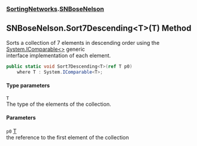 ### [SortingNetworks](SortingNetworks.md 'SortingNetworks').[SNBoseNelson](SortingNetworks_SNBoseNelson.md 'SortingNetworks.SNBoseNelson')
## SNBoseNelson.Sort7Descending&lt;T&gt;(T) Method
Sorts a collection of 7 elements in descending order using the [System.IComparable&lt;&gt;](https://docs.microsoft.com/en-us/dotnet/api/System.IComparable-1 'System.IComparable`1') generic  
interface implementation of each element.  
```csharp
public static void Sort7Descending<T>(ref T p0)
    where T : System.IComparable<T>;
```
#### Type parameters
<a name='SortingNetworks_SNBoseNelson_Sort7Descending_T_(T)_T'></a>
`T`  
The type of the elements of the collection.
  
#### Parameters
<a name='SortingNetworks_SNBoseNelson_Sort7Descending_T_(T)_p0'></a>
`p0` [T](SortingNetworks_SNBoseNelson_Sort7Descending_T_(T).md#SortingNetworks_SNBoseNelson_Sort7Descending_T_(T)_T 'SortingNetworks.SNBoseNelson.Sort7Descending&lt;T&gt;(T).T')  
the reference to the first element of the collection
  
